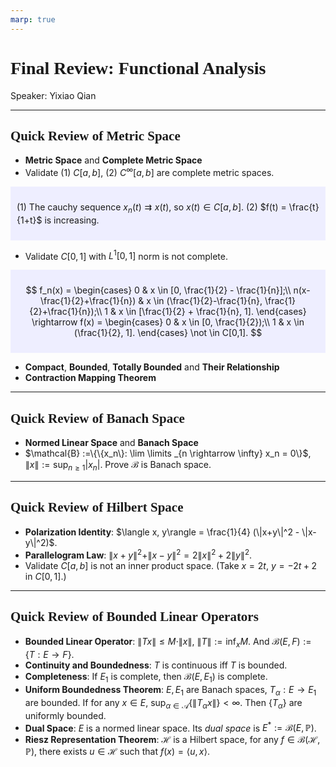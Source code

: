 ```yaml
---
marp: true
---
```

<style>
  section {
    font-family: 'LXGW Bright';
  }

  h1, h2, h3 {
    font-family: 'LXGW Bright';
  }
</style>
<style>
img[alt~="center"] {
  display: block;
  margin: 0 auto;
}
</style>
<style>
.note {
  background-color: #eef;
  padding: 10px;
  margin: 10px 0;
  text-align: left;
}
.trick {
  background-color: #fee;
  padding: 10px;
  margin: 10px 0;
  text-align: left;
}
</style>

# Final Review: Functional Analysis

Speaker: Yixiao Qian

---

## Quick Review of Metric Space

- **Metric Space** and **Complete Metric Space**
- Validate (1) $C[a,b]$, (2) $C^{\infty}[a,b]$ are complete metric spaces.

<div class=note>

(1) The cauchy sequence $x_n(t) \rightrightarrows x(t)$, so $x(t) \in C[a,b]$.
(2) $f(t) = \frac{t}{1+t}$ is increasing.

</div>

- Validate $C[0,1]$ with $L^1[0,1]$ norm is not complete.

<div class=note>

$$ f_n(x) =
\begin{cases}
  0 & x \in [0, \frac{1}{2} - \frac{1}{n}];\\
  n(x-\frac{1}{2}+\frac{1}{n}) & x \in (\frac{1}{2}-\frac{1}{n}, \frac{1}{2}+\frac{1}{n});\\
  1 & x \in [\frac{1}{2} + \frac{1}{n}, 1].
\end{cases}
\rightarrow
f(x) =
\begin{cases}
  0 & x \in [0, \frac{1}{2});\\
  1 & x \in (\frac{1}{2}, 1].
\end{cases} \not \in C[0,1].
$$

</div>

- **Compact**, **Bounded**, **Totally Bounded** and **Their Relationship**
- **Contraction Mapping Theorem**

---

## Quick Review of Banach Space

- **Normed Linear Space** and **Banach Space**
- $\mathcal{B} :=\{\{x_n\}: \lim \limits _{n \rightarrow \infty} x_n = 0\}$, $\|x\| := \sup_{n\geq 1}|x_n|$. Prove $\mathcal{B}$ is Banach space.

---

## Quick Review of Hilbert Space

- **Polarization Identity**: $\langle x, y\rangle = \frac{1}{4} (\|x+y\|^2 - \|x-y\|^2)$.
- **Parallelogram Law**: $\|x+y\|^2 + \|x-y\|^2 = 2\|x\|^2 + 2\|y\|^2$.
- Validate $C[a,b]$ is not an inner product space. (Take $x = 2t$, $y = -2t + 2$ in $C[0,1]$.)

---

## Quick Review of Bounded Linear Operators

- **Bounded Linear Operator**: $\|Tx\| \leq M \cdot \|x\|$, $\|T\| := \inf_x M$. And $\mathcal{B}(E,F):=\{T: E \rightarrow F\}$.
- **Continuity and Boundedness**: $T$ is continuous iff $T$ is bounded.
- **Completeness**: If $E_1$ is complete, then $\mathcal{B}(E, E_1)$ is complete.
- **Uniform Boundedness Theorem**: $E,E_1$ are Banach spaces, $T_{\alpha}: E \rightarrow E_1$ are bounded. If for any $x \in E$, $\sup_{\alpha \in \mathcal{A}}\{\|T_{\alpha}x\|\} < \infty$. Then $\{T_{\alpha}\}$ are uniformly bounded.
- **Dual Space**: $E$ is a normed linear space. Its *dual space* is $E^{\ast}:=\mathcal{B}(E,\mathbb{P})$.
- **Riesz Representation Theorem**: $\mathcal{H}$ is a Hilbert space, for any $f \in \mathcal{B}(\mathcal{H}, \mathbb{P})$, there exists $u \in \mathcal{H}$ such that $f(x) = \langle u, x\rangle$.

